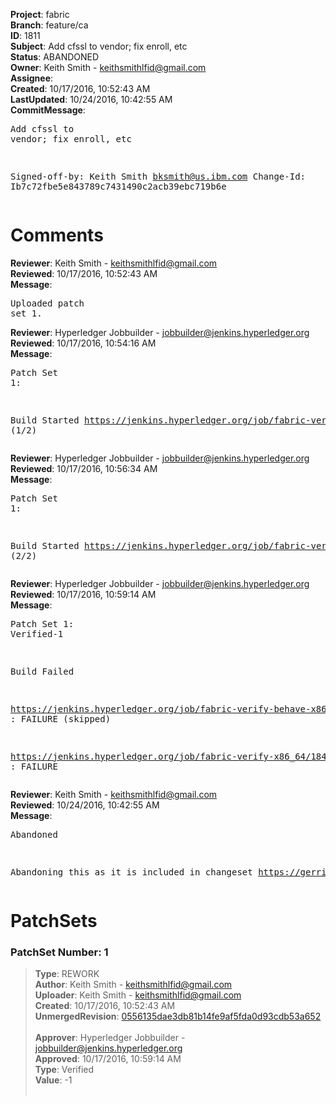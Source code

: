<strong>Project</strong>: fabric<br><strong>Branch</strong>: feature/ca<br><strong>ID</strong>: 1811<br><strong>Subject</strong>: Add cfssl to vendor; fix enroll, etc<br><strong>Status</strong>: ABANDONED<br><strong>Owner</strong>: Keith Smith - keithsmithlfid@gmail.com<br><strong>Assignee</strong>:<br><strong>Created</strong>: 10/17/2016, 10:52:43 AM<br><strong>LastUpdated</strong>: 10/24/2016, 10:42:55 AM<br><strong>CommitMessage</strong>:<br><pre>Add cfssl to vendor; fix enroll, etc

Signed-off-by: Keith Smith <bksmith@us.ibm.com>
Change-Id: Ib7c72fbe5e843789c7431490c2acb39ebc719b6e
</pre><h1>Comments</h1><strong>Reviewer</strong>: Keith Smith - keithsmithlfid@gmail.com<br><strong>Reviewed</strong>: 10/17/2016, 10:52:43 AM<br><strong>Message</strong>: <pre>Uploaded patch set 1.</pre><strong>Reviewer</strong>: Hyperledger Jobbuilder - jobbuilder@jenkins.hyperledger.org<br><strong>Reviewed</strong>: 10/17/2016, 10:54:16 AM<br><strong>Message</strong>: <pre>Patch Set 1:

Build Started https://jenkins.hyperledger.org/job/fabric-verify-behave-x86_64/739/ (1/2)</pre><strong>Reviewer</strong>: Hyperledger Jobbuilder - jobbuilder@jenkins.hyperledger.org<br><strong>Reviewed</strong>: 10/17/2016, 10:56:34 AM<br><strong>Message</strong>: <pre>Patch Set 1:

Build Started https://jenkins.hyperledger.org/job/fabric-verify-x86_64/1842/ (2/2)</pre><strong>Reviewer</strong>: Hyperledger Jobbuilder - jobbuilder@jenkins.hyperledger.org<br><strong>Reviewed</strong>: 10/17/2016, 10:59:14 AM<br><strong>Message</strong>: <pre>Patch Set 1: Verified-1

Build Failed 

https://jenkins.hyperledger.org/job/fabric-verify-behave-x86_64/739/ : FAILURE (skipped)

https://jenkins.hyperledger.org/job/fabric-verify-x86_64/1842/ : FAILURE</pre><strong>Reviewer</strong>: Keith Smith - keithsmithlfid@gmail.com<br><strong>Reviewed</strong>: 10/24/2016, 10:42:55 AM<br><strong>Message</strong>: <pre>Abandoned

Abandoning this as it is included in changeset https://gerrit.hyperledger.org/r/#/c/1835/</pre><h1>PatchSets</h1><h3>PatchSet Number: 1</h3><blockquote><strong>Type</strong>: REWORK<br><strong>Author</strong>: Keith Smith - keithsmithlfid@gmail.com<br><strong>Uploader</strong>: Keith Smith - keithsmithlfid@gmail.com<br><strong>Created</strong>: 10/17/2016, 10:52:43 AM<br><strong>UnmergedRevision</strong>: [0556135dae3db81b14fe9af5fda0d93cdb53a652](https://github.com/hyperledger-gerrit-archive/fabric/commit/0556135dae3db81b14fe9af5fda0d93cdb53a652)<br><br><strong>Approver</strong>: Hyperledger Jobbuilder - jobbuilder@jenkins.hyperledger.org<br><strong>Approved</strong>: 10/17/2016, 10:59:14 AM<br><strong>Type</strong>: Verified<br><strong>Value</strong>: -1<br><br></blockquote>